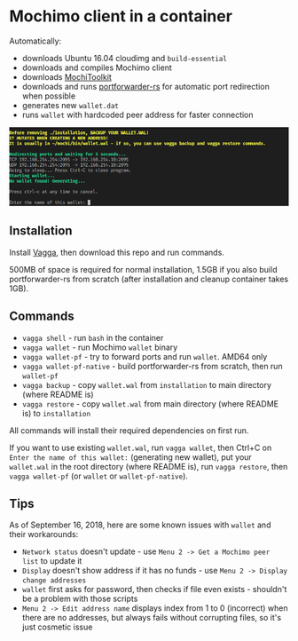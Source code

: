 # Mochimo client in a container

Automatically:

- downloads Ubuntu 16.04 cloudimg and `build-essential`
- downloads and compiles Mochimo client
- downloads [MochiToolkit](https://github.com/chrisdigity/mochitoolkit)
- downloads and runs [portforwarder-rs](https://github.com/pzmarzly/portforwarder-rs) for automatic port redirection when possible
- generates new `wallet.dat`
- runs `wallet` with hardcoded peer address for faster connection

![Screenshot of running script](screenshot1.png)

## Installation

Install [Vagga](https://vagga.readthedocs.io/en/latest/installation.html), then download this repo and run commands.

500MB of space is required for normal installation, 1.5GB if you also build portforwarder-rs from scratch (after installation and cleanup container takes 1GB).

## Commands

- `vagga shell` - run `bash` in the container
- `vagga wallet` - run Mochimo `wallet` binary
- `vagga wallet-pf` - try to forward ports and run `wallet`. AMD64 only
- `vagga wallet-pf-native` - build portforwarder-rs from scratch, then run `wallet-pf`
- `vagga backup` - copy `wallet.wal` from `installation` to main directory (where README is)
- `vagga restore` - copy `wallet.wal` from main directory (where README is) to `installation`

All commands will install their required dependencies on first run.

If you want to use existing `wallet.wal`, run `vagga wallet`, then Ctrl+C on `Enter the name of this wallet:` (generating new wallet), put your `wallet.wal` in the root directory (where README is), run `vagga restore`, then `vagga wallet-pf` (or `wallet` or `wallet-pf-native`).

## Tips

As of September 16, 2018, here are some known issues with `wallet` and their workarounds:

- `Network status` doesn't update - use `Menu 2 -> Get a Mochimo peer list` to update it
- `Display` doesn't show address if it has no funds - use `Menu 2 -> Display change addresses`
- `wallet` first asks for password, then checks if file even exists - shouldn't be a problem with those scripts
- `Menu 2 -> Edit address name` displays index from 1 to 0 (incorrect) when there are no addresses, but always fails without corrupting files, so it's just cosmetic issue